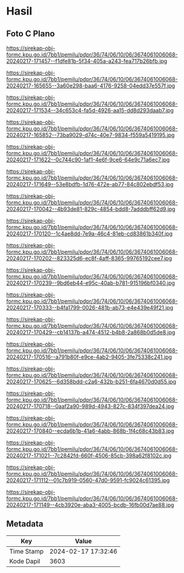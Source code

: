 # Hasil

## Foto C Plano

https://sirekap-obj-formc.kpu.go.id/7bb1/pemilu/pdpr/36/74/06/10/06/3674061006068-20240217-171457--f1dfe81b-5f34-405a-a243-fea717b26bfb.jpg

https://sirekap-obj-formc.kpu.go.id/7bb1/pemilu/pdpr/36/74/06/10/06/3674061006068-20240217-165655--3a60e298-baa6-4176-9258-04edd37e557f.jpg

https://sirekap-obj-formc.kpu.go.id/7bb1/pemilu/pdpr/36/74/06/10/06/3674061006068-20240217-171534--34c653c4-fa5d-4926-aa15-dd8d293daab7.jpg

https://sirekap-obj-formc.kpu.go.id/7bb1/pemilu/pdpr/36/74/06/10/06/3674061006068-20240217-165852--73ba9029-d74c-40e7-9834-f559a5419195.jpg

https://sirekap-obj-formc.kpu.go.id/7bb1/pemilu/pdpr/36/74/06/10/06/3674061006068-20240217-171622--0c744c90-1af1-4e6f-9ce6-64e9c71a6ec7.jpg

https://sirekap-obj-formc.kpu.go.id/7bb1/pemilu/pdpr/36/74/06/10/06/3674061006068-20240217-171649--53e8bdfb-1d76-472e-ab77-84c802ebdf53.jpg

https://sirekap-obj-formc.kpu.go.id/7bb1/pemilu/pdpr/36/74/06/10/06/3674061006068-20240217-170042--4b93de81-829c-4854-bdd8-7adddbff62d9.jpg

https://sirekap-obj-formc.kpu.go.id/7bb1/pemilu/pdpr/36/74/06/10/06/3674061006068-20240217-170120--1c4ae8dd-7e9a-46c4-81eb-cd83861b340f.jpg

https://sirekap-obj-formc.kpu.go.id/7bb1/pemilu/pdpr/36/74/06/10/06/3674061006068-20240217-170202--823325d6-ec8f-4aff-8365-99765192cee7.jpg

https://sirekap-obj-formc.kpu.go.id/7bb1/pemilu/pdpr/36/74/06/10/06/3674061006068-20240217-170239--9bd6eb44-e95c-40ab-b781-915196bf0340.jpg

https://sirekap-obj-formc.kpu.go.id/7bb1/pemilu/pdpr/36/74/06/10/06/3674061006068-20240217-170333--b4fa1799-0026-481b-ab73-e4e439e49f21.jpg

https://sirekap-obj-formc.kpu.go.id/7bb1/pemilu/pdpr/36/74/06/10/06/3674061006068-20240217-170429--cb14137b-a474-4512-b4b8-2a868b0d5de8.jpg

https://sirekap-obj-formc.kpu.go.id/7bb1/pemilu/pdpr/36/74/06/10/06/3674061006068-20240217-170516--a791b80f-e9ce-4ab2-9405-3fe75338c241.jpg

https://sirekap-obj-formc.kpu.go.id/7bb1/pemilu/pdpr/36/74/06/10/06/3674061006068-20240217-170625--6d358bdd-c2a6-432b-b251-6fa4670d0d55.jpg

https://sirekap-obj-formc.kpu.go.id/7bb1/pemilu/pdpr/36/74/06/10/06/3674061006068-20240217-170718--0aaf2a90-989d-4943-827c-834f397dea24.jpg

https://sirekap-obj-formc.kpu.go.id/7bb1/pemilu/pdpr/36/74/06/10/06/3674061006068-20240217-170840--ecda6b1b-41a6-4abb-868b-1f4c68c43b83.jpg

https://sirekap-obj-formc.kpu.go.id/7bb1/pemilu/pdpr/36/74/06/10/06/3674061006068-20240217-171021--7c2842fd-660f-4506-85cb-398a62f8102c.jpg

https://sirekap-obj-formc.kpu.go.id/7bb1/pemilu/pdpr/36/74/06/10/06/3674061006068-20240217-171112--01c7b919-0560-47d0-9591-fc9024c61395.jpg

https://sirekap-obj-formc.kpu.go.id/7bb1/pemilu/pdpr/36/74/06/10/06/3674061006068-20240217-171149--4cb3920e-aba3-4005-bcdb-16fb00d7ae88.jpg


## Metadata

| Key        | Value               |
| ---------- | ------------------- |
| Time Stamp | 2024-02-17 17:32:46 |
| Kode Dapil | 3603                |



